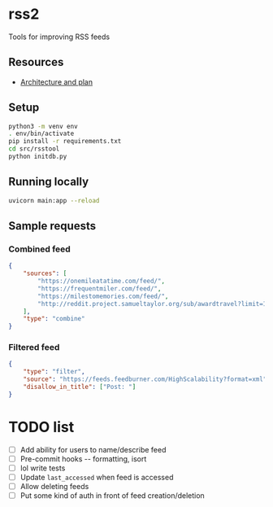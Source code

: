 # rss2

Tools for improving RSS feeds

## Resources

- [Architecture and plan](https://excalidraw.com/#json=fXAL5ssGidt8wckQMBM92,PsjtEn5L0fWutRw23Crdgg)

## Setup

```sh
python3 -m venv env
. env/bin/activate
pip install -r requirements.txt
cd src/rsstool
python initdb.py
```

## Running locally

```sh
uvicorn main:app --reload
```

## Sample requests

### Combined feed

```json
{
    "sources": [
        "https://onemileatatime.com/feed/",
        "https://frequentmiler.com/feed/",
        "https://milestomemories.com/feed/",
        "http://reddit.project.samueltaylor.org/sub/awardtravel?limit=10"
    ],
    "type": "combine"
}
```

### Filtered feed

```json
{
    "type": "filter",
    "source": "https://feeds.feedburner.com/HighScalability?format=xml",
    "disallow_in_title": ["Post: "]
}
```

# TODO list

- [ ] Add ability for users to name/describe feed
- [ ] Pre-commit hooks -- formatting, isort
- [ ] lol write tests
- [ ] Update `last_accessed` when feed is accessed
- [ ] Allow deleting feeds
- [ ] Put some kind of auth in front of feed creation/deletion
